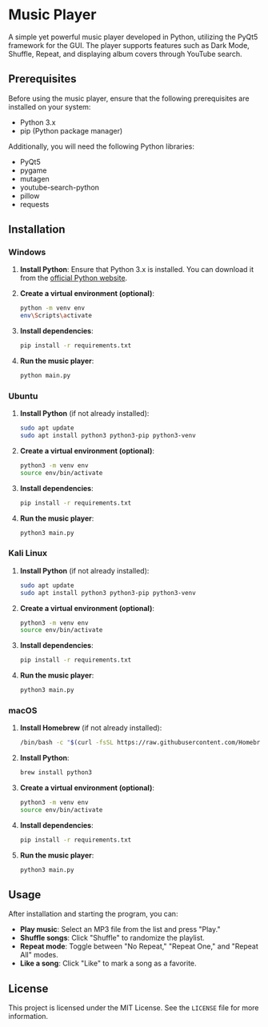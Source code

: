 # Music Player

A simple yet powerful music player developed in Python, utilizing the PyQt5 framework for the GUI. The player supports features such as Dark Mode, Shuffle, Repeat, and displaying album covers through YouTube search.

## Prerequisites

Before using the music player, ensure that the following prerequisites are installed on your system:

- Python 3.x
- pip (Python package manager)

Additionally, you will need the following Python libraries:

- PyQt5
- pygame
- mutagen
- youtube-search-python
- pillow
- requests

## Installation

### Windows

1. **Install Python**: Ensure that Python 3.x is installed. You can download it from the [official Python website](https://www.python.org/downloads/).

2. **Create a virtual environment (optional)**:
   ```bash
   python -m venv env
   env\Scripts\activate
   ```

3. **Install dependencies**:
   ```bash
   pip install -r requirements.txt
   ```

4. **Run the music player**:
   ```bash
   python main.py
   ```

### Ubuntu

1. **Install Python** (if not already installed):
   ```bash
   sudo apt update
   sudo apt install python3 python3-pip python3-venv
   ```

2. **Create a virtual environment (optional)**:
   ```bash
   python3 -m venv env
   source env/bin/activate
   ```

3. **Install dependencies**:
   ```bash
   pip install -r requirements.txt
   ```

4. **Run the music player**:
   ```bash
   python3 main.py
   ```

### Kali Linux

1. **Install Python** (if not already installed):
   ```bash
   sudo apt update
   sudo apt install python3 python3-pip python3-venv
   ```

2. **Create a virtual environment (optional)**:
   ```bash
   python3 -m venv env
   source env/bin/activate
   ```

3. **Install dependencies**:
   ```bash
   pip install -r requirements.txt
   ```

4. **Run the music player**:
   ```bash
   python3 main.py
   ```

### macOS

1. **Install Homebrew** (if not already installed):
   ```bash
   /bin/bash -c "$(curl -fsSL https://raw.githubusercontent.com/Homebrew/install/HEAD/install.sh)"
   ```

2. **Install Python**:
   ```bash
   brew install python3
   ```

3. **Create a virtual environment (optional)**:
   ```bash
   python3 -m venv env
   source env/bin/activate
   ```

4. **Install dependencies**:
   ```bash
   pip install -r requirements.txt
   ```

5. **Run the music player**:
   ```bash
   python3 main.py
   ```

## Usage

After installation and starting the program, you can:

- **Play music**: Select an MP3 file from the list and press "Play."
- **Shuffle songs**: Click "Shuffle" to randomize the playlist.
- **Repeat mode**: Toggle between "No Repeat," "Repeat One," and "Repeat All" modes.
- **Like a song**: Click "Like" to mark a song as a favorite.

## License

This project is licensed under the MIT License. See the `LICENSE` file for more information.
